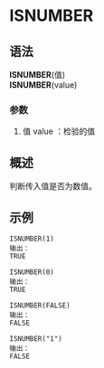 # ISNUMBER

## 语法

**ISNUMBER**(值)  
**ISNUMBER**(value)

### 参数

1. 值 value ：检验的值

## 概述

判断传入值是否为数值。

## 示例

```
ISNUMBER(1)
输出：
TRUE

ISNUMBER(0)
输出：
TRUE

ISNUMBER(FALSE)
输出：
FALSE

ISNUMBER("1")
输出：
FALSE
```

